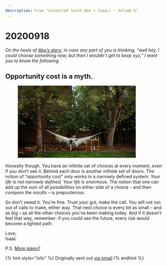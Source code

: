 ```yaml
---
description: From "Connected (with Abe + Isaac) — Volume 5"
---
```


# 20200918

_On the heels of_ [_Abe’s story_](https://lightward.com/campaigns/view-campaign/JqaW5xeZXyfq5-QyX7Mx1Ss1mlh7ARFB6nBa6FSadK0zKLKA9GNroIr65VsPHwZtW5VIDvODQc4gTP2l61wp1mPSMNh7RyBr)_, in case any part of you is thinking, “well hey, I could choose something new, but then I wouldn’t get to keep xyz,” I want you to know the following._

## **Opportunity cost is a myth.**

<figure><img src="../../.gitbook/assets/image (29).png" alt="" width="375"><figcaption></figcaption></figure>

Honestly though. You have an infinite set of choices at every moment, even if you don’t see it. Behind each door is another infinite set of doors. The notion of “opportunity cost” only works in a narrowly defined system. _Your life is not narrowly defined. Your life is enormous._ The notion that one can add up the sum of all possibilities on either side of a choice – and then _compare the results_ – is preposterous.

So don’t sweat it. You’re fine. Trust your gut, make the call. You will not run out of calls to make, either way. That next choice is every bit as small – and as big – as all the other choices you’ve been making today. And if it doesn’t feel that way, remember: if you could see the future, every risk would become a lighted path.

Love,\
Isaac

P.S. [More piano?](https://soundcloud.com/isaacbowen/untitled-91720-1206-am)

{% hint style="info" %}
Originally sent out [via email](https://lightward.com/campaigns/view-campaign/JqaW5xeZXyfq5-QyX7Mx1Ss1mlh7ARFB6nBa6FSadK0zKLKA9GNroIr65VsPHwZtW5VIDvODQc4gTP2l61wp1mPSMNh7RyBr)
{% endhint %}
